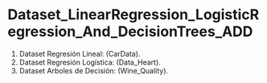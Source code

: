 # Dataset_LinearRegression_LogisticRegression_And_DecisionTrees_ADD
1. Dataset Regresión Lineal: (CarData).
2. Dataset Regresión Logística: (Data_Heart).
3. Dataset Arboles de Decisión: (Wine_Quality).
